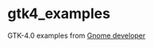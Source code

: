 # gtk4_examples

GTK-4.0 examples from [Gnome developer](https://developer.gnome.org/gtk4/unstable/)

